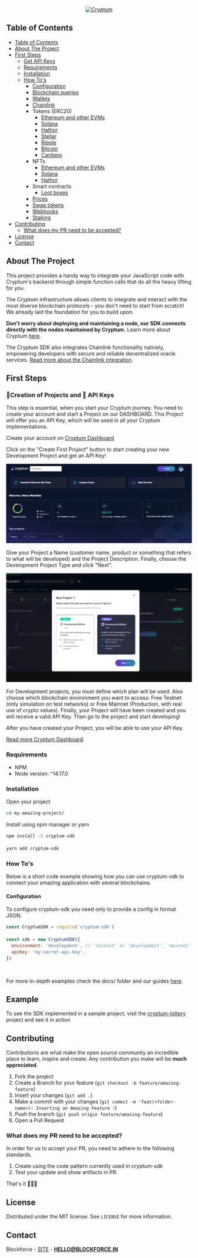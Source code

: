 <br />
<p align="center">
  <a href="https://cryptum.io" target="_blank"><img alt="Cryptum" src="./docs/images/cryptum.jpeg"></a>
</p>

<!-- TABLE OF CONTENTS -->

## Table of Contents

- [Table of Contents](#table-of-contents)
- [About The Project](#about-the-project)
- [First Steps](#first-steps)
  - [Get API Keys](#📁creation-of-projects-and-🔑-api-keys)
  - [Requirements](#requirements)
  - [Installation](#installation)
  - [How To's](#how-tos)
    - [Configuration](#configuration)
    - [Blockchain queries](docs/queries.md)
    - [Wallets](docs/wallets.md)
    - [Chainlink](docs/chainlink.md)
    - Tokens (ERC20)
      - [Ethereum and other EVMs](docs/tokens/EVMs.md)
      - [Solana](docs/tokens/solana.md)
      - [Hathor](docs/tokens/hathor.md)
      - [Stellar](docs/tokens/stellar.md)
      - [Ripple](docs/tokens/ripple.md)
      - [Bitcoin](docs/tokens/bitcoin.md)
      - [Cardano](docs/tokens/cardano.md)
    - NFTs
      - [Ethereum and other EVMs](docs/nfts/EVMs.md)
      - [Solana](docs/nfts/solana.md)
      - [Hathor](docs/nfts/hathor.md)
    - Smart contracts
      - [Loot boxes](docs/lootbox.md)
    - [Prices](docs/prices.md)
    - [Swap tokens](docs/swap.md)
    - [Webhooks](docs/webhooks.md)
    - [Staking](docs/staking/index.md)
- [Contributing](#contributing)
  - [What does my PR need to be accepted?](#what-does-my-pr-need-to-be-accepted-)
- [License](#license)
- [Contact](#contact)

## About The Project

This project provides a handy way to integrate your JavaScript code with Cryptum's backend through simple function calls that do all the heavy lifting for you. 

The Cryptum infrastructure allows clients to integrate and interact with the most diverse blockchain protocols - you don't need to start from scratch! We already laid the foundation for you to build upon.

<b>Don't worry about deploying and maintaining a node, our SDK connects directly with the nodes maintained by Cryptum.</b> Learn more about Cryptum <a href="https://cryptum.io" target="_blank">here</a>.

The Cryptum SDK also integrates Chainlink functionality natively, empowering developers with secure and reliable decentralized oracle services. [Read more about the Chainlink integration](docs/chainlink.md).

## First Steps

### 📁Creation of Projects and 🔑 API Keys
This step is essential, when you start your Cryptum journey. You need to create your account and start a Project on our DASHBOARD. This Project will offer you an API Key, which will be used in all your Cryptum implementations.

Create your account on [Cryptum Dashboard](https://dashboard.cryptum.io)

Click on the "Create First Project" button to start creating your new Development Project and get an API Key!

<img alt="Cryptum" src="./docs/images/newproject.webp">

Give your Project a Name (customer name, product or something that refers to what will be developed) and the Project Description. Finally, choose the Development Project Type and click "Next".

<img alt="Cryptum" src="./docs/images/createproject.webp">

For Development projects, you must define which plan will be used. Also choose which blockchain environment you want to access: Free Testnet (only simulation on test networks) or Free Mainnet (Production, with real use of crypto values).
Finally, your Project will have been created and you will receive a valid API Key. Then go to the project and start developing!

After you have created your Project, you will be able to use your API Key. 

[Read more Cryptum Dashboard](https://docs.cryptum.io/english/community-edition/getting-started).

### Requirements

- NPM
- Node version: ^14.17.0

### Installation

Open your project

```bash
cd my-amazing-project/
```

Install using npm manager or yarn

```bash
npm install -S cryptum-sdk

yarn add cryptum-sdk
```

### How To's

Below is a short code example showing how you can use cryptum-sdk to connect your amazing application with several blockchains.

#### Configuration

To configure cryptum-sdk you need only to provide a config in format JSON.

```js
const CryptumSDK = require('cryptum-sdk')

const sdk = new CryptumSDK({
  environment: 'development', // 'testnet' or 'development', 'mainnet' or 'production'
  apiKey: 'my-secret-api-key',
})
```

<br>

For more in-depth examples check the docs/ folder and our guides <a href="https://docs.cryptum.io" target="_blank">here</a>.

## Example

To see the SDK implemented in a sample project, visit the [cryptum-lottery](https://github.com/cryptum-official/cryptum-lottery) project and see it in action

## Contributing

Contributions are what make the open source community an incredible place to learn, inspire and create. Any contribution you make will be **much appreciated**.

1. Fork the project
2. Create a Branch for your feature (`git checkout -b feature/amazing-feature`)
3. Insert your changes (`git add .`)
4. Make a commit with your changes (`git commit -m 'feat(<folder-name>): Inserting an Amazing Feature !`)
5. Push the branch (`git push origin feature/amazing-feature`)
6. Open a Pull Request

### What does my PR need to be accepted?

In order for us to accept your PR, you need to adhere to the following standards.

1. Create using the code pattern currently used in cryptum-sdk
2. Test your update and show artifacts in PR.

That's it 🤷🏻‍♂️

## License

Distributed under the MIT license. See `LICENSE` for more information.

## Contact

Blockforce - [SITE](https://blockforce.in/) - **HELLO@BLOCKFORCE.IN**
